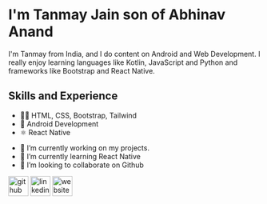 # I'm Tanmay Jain son of Abhinav Anand
I'm Tanmay from India, and I do content on Android and Web Development. I really enjoy learning languages like Kotlin, JavaScript and Python and frameworks like Bootstrap and React Native.

## Skills and Experience
* 👩‍💻 HTML, CSS, Bootstrap, Tailwind
* 📱 Android Development
* ⚛ React Native


- 🔭 I’m currently working on my projects. 
- 🌱 I’m currently learning React Native
- 👯 I’m looking to collaborate on Github 


[<img src='https://cdn.jsdelivr.net/npm/simple-icons@3.0.1/icons/github.svg' alt='github' height='40'>](https://github.com/TanmayJain33)  [<img src='https://cdn.jsdelivr.net/npm/simple-icons@3.0.1/icons/linkedin.svg' alt='linkedin' height='40'>](https://www.linkedin.com/in/tanmay-jain-664a711b0/)  [<img src='https://cdn.jsdelivr.net/npm/simple-icons@3.0.1/icons/icloud.svg' alt='website' height='40'>](https://tanmayjain7856.github.io/personal_website/)  

